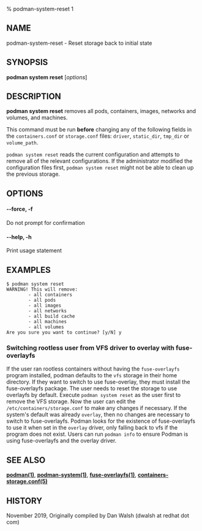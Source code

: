 % podman-system-reset 1

## NAME

podman\-system\-reset - Reset storage back to initial state

## SYNOPSIS

**podman system reset** [*options*]

## DESCRIPTION

**podman system reset** removes all pods, containers, images, networks and volumes, and machines.

This command must be run **before** changing any of the following fields in the
`containers.conf` or `storage.conf` files: `driver`, `static_dir`, `tmp_dir`
or `volume_path`.

`podman system reset` reads the current configuration and attempts to remove all
of the relevant configurations. If the administrator modified the configuration files first,
`podman system reset` might not be able to clean up the previous storage.

## OPTIONS

#### **--force**, **-f**

Do not prompt for confirmation

#### **--help**, **-h**

Print usage statement

## EXAMPLES

```
$ podman system reset
WARNING! This will remove:
        - all containers
        - all pods
        - all images
        - all networks
        - all build cache
        - all machines
        - all volumes
Are you sure you want to continue? [y/N] y
```

### Switching rootless user from VFS driver to overlay with fuse-overlayfs

If the user ran rootless containers without having the `fuse-overlayfs` program
installed, podman defaults to the `vfs` storage in their home directory. If they
want to switch to use fuse-overlay, they must install the fuse-overlayfs
package. The user needs to reset the storage to use overlayfs by default.
Execute `podman system reset` as the user first to remove the VFS storage. Now
the user can edit the `/etc/containers/storage.conf` to make any changes if
necessary. If the system's default was already `overlay`, then no changes are
necessary to switch to fuse-overlayfs. Podman looks for the existence of
fuse-overlayfs to use it when set in the `overlay` driver, only falling back to vfs
if the program does not exist. Users can run `podman info` to ensure Podman is
using fuse-overlayfs and the overlay driver.

## SEE ALSO

**[podman(1)](commands/podman.md)**, **[podman-system(1)](commands/podman-system/podman-system.md)**, **[fuse-overlayfs(1)](https://github.com/containers/fuse-overlayfs/blob/main/fuse-overlayfs.md)**, **[containers-storage.conf(5)](https://github.com/containers/storage/blob/main/docs/containers-storage.conf.5.md)**

## HISTORY

November 2019, Originally compiled by Dan Walsh (dwalsh at redhat dot com)

